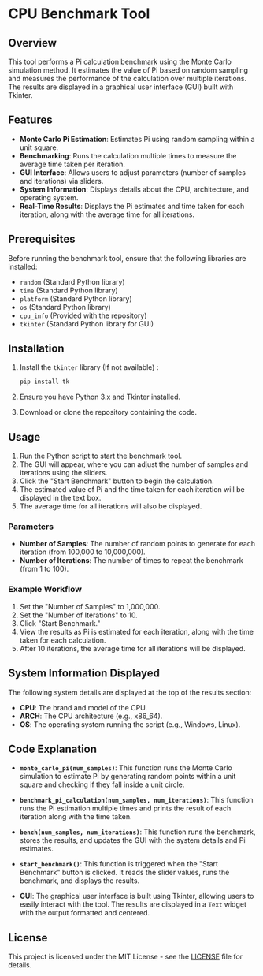 # CPU Benchmark Tool

## Overview

This tool performs a Pi calculation benchmark using the Monte Carlo simulation method. It estimates the value of Pi based on random sampling and measures the performance of the calculation over multiple iterations. The results are displayed in a graphical user interface (GUI) built with Tkinter.

## Features

- **Monte Carlo Pi Estimation**: Estimates Pi using random sampling within a unit square.
- **Benchmarking**: Runs the calculation multiple times to measure the average time taken per iteration.
- **GUI Interface**: Allows users to adjust parameters (number of samples and iterations) via sliders.
- **System Information**: Displays details about the CPU, architecture, and operating system.
- **Real-Time Results**: Displays the Pi estimates and time taken for each iteration, along with the average time for all iterations.

## Prerequisites

Before running the benchmark tool, ensure that the following libraries are installed:

- `random` (Standard Python library)
- `time` (Standard Python library)
- `platform` (Standard Python library)
- `os` (Standard Python library)
- `cpu_info` (Provided with the repository)
- `tkinter` (Standard Python library for GUI)

## Installation

1. Install the `tkinter` library (If not available) :

    ```bash
    pip install tk
    ```

2. Ensure you have Python 3.x and Tkinter installed.

3. Download or clone the repository containing the code.

## Usage

1. Run the Python script to start the benchmark tool.
2. The GUI will appear, where you can adjust the number of samples and iterations using the sliders.
3. Click the "Start Benchmark" button to begin the calculation.
4. The estimated value of Pi and the time taken for each iteration will be displayed in the text box.
5. The average time for all iterations will also be displayed.

### Parameters

- **Number of Samples**: The number of random points to generate for each iteration (from 100,000 to 10,000,000).
- **Number of Iterations**: The number of times to repeat the benchmark (from 1 to 100).

### Example Workflow

1. Set the "Number of Samples" to 1,000,000.
2. Set the "Number of Iterations" to 10.
3. Click "Start Benchmark."
4. View the results as Pi is estimated for each iteration, along with the time taken for each calculation.
5. After 10 iterations, the average time for all iterations will be displayed.

## System Information Displayed

The following system details are displayed at the top of the results section:

- **CPU**: The brand and model of the CPU.
- **ARCH**: The CPU architecture (e.g., x86_64).
- **OS**: The operating system running the script (e.g., Windows, Linux).

## Code Explanation

- **`monte_carlo_pi(num_samples)`**: This function runs the Monte Carlo simulation to estimate Pi by generating random points within a unit square and checking if they fall inside a unit circle.
  
- **`benchmark_pi_calculation(num_samples, num_iterations)`**: This function runs the Pi estimation multiple times and prints the result of each iteration along with the time taken.
  
- **`bench(num_samples, num_iterations)`**: This function runs the benchmark, stores the results, and updates the GUI with the system details and Pi estimates.

- **`start_benchmark()`**: This function is triggered when the "Start Benchmark" button is clicked. It reads the slider values, runs the benchmark, and displays the results.

- **GUI**: The graphical user interface is built using Tkinter, allowing users to easily interact with the tool. The results are displayed in a `Text` widget with the output formatted and centered.

## License

This project is licensed under the MIT License - see the [LICENSE](LICENSE) file for details.
